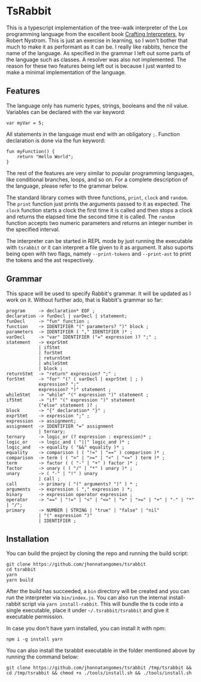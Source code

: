# TsRabbit

This is a typescript implementation of the tree-walk interpreter of the Lox programming language from the excellent book [Crafting Interpreters], by Robert Nystrom. This is just an exercise in learning, so I won't bother that much to make it as performant as it can be. I really like rabbits, hence the name of the language. As specified in the grammar I left out some parts of the language such as classes. A resolver was also not implemented. The reason for these two features being left out is because I just wanted to make a minimal implementation of the language.

[crafting interpreters]: https://craftinginterpreters.com/

## Features

The language only has numeric types, strings, booleans and the nil value. Variables can be declared with the var keyword:

```
var myVar = 5;
```

All statements in the language must end with an obligatory `;`. Function declaration is done via the fun keyword:

```
fun myFunction() {
    return "Hello World";
}
```

The rest of the features are very similar to popular programming languages, like conditional branches, loops, and so on. For a complete description of the language, please refer to the grammar below.

The standard library comes with three functions, `print`, `clock` and `random`. The `print` function just prints the arguments passed to it as expected. The `clock` function starts a clock the first time it is called and then stops a clock and returns the elapsed time the second time it is called. The `random` function accepts two numeric parameters and returns an integer number in the specified interval.

The interpreter can be started in REPL mode by just running the executable with `tsrabbit` or it can interpret a file given to it as argument. It also suports being open with two flags, namely `--print-tokens` and `--print-ast` to print the tokens and the ast respectively.

## Grammar

This space will be used to specify Rabbit's grammar. It will be updated as I work on it. Without further ado, that is Rabbit's grammar so far:

```
program     -> declaration* EOF ;
declaration -> funDecl | varDecl | statement;
funDecl     -> "fun" function ;
function    -> IDENTIFIER "(" parameters? ")" block ;
parameters  -> IDENTIFIER ( "," IDENTIFIER )* ;
varDecl     -> "var" IDENTIFIER ("=" expression )? ";" ;
statement   -> exprStmt
            | ifStmt
            | forStmt
            | returnStmt
            | whileStmt
            | block ;
returnStmt  -> "return" expression? ";" ;
forStmt     -> "for" "(" ( varDecl | exprStmt | ; )
            expression? ";"
            expression? ")" statement ;
whileStmt   -> "while" "(" expression ")" statement ;
ifStmt      -> "if" "(" expression ")" statement
            ("else" statement )? ;
block       -> "{" declaration* "}" ;
exprStmt    -> expression ";" ;
expression  -> assignment;
assignment  -> IDENTIFIER "=" assignment
            | ternary;
ternary     -> logic_or (? expression : expression)* ;
logic_or    -> logic_and ( "||" logic_and )* ;
logic_and   -> equality ( "&&" equality )* ;
equality    -> comparison ( ( "!=" | "==" ) comparison )* ;
comparison  -> term ( ( ">" | ">=" | "<" | "<=" ) term )* ;
term        -> factor ( ( "-" | "+" ) factor )* ;
factor      -> unary ( ( "/" | "*" ) unary )* ;
unary       -> ( "-" | "!" ) unary
            | call ;
call        -> primary ( "(" arguments? ")" ) * ;
arguments   -> expression ( "," expression ) *;
binary      -> expression operator expression ;
operator    -> "==" | "!=" | "<" | "<=" | ">" | ">=" | "+" | "-" | "*" | "/";
primary     -> NUMBER | STRING | "true" | "false" | "nil"
            | "(" expression ")"
            | IDENTIFIER ;
```

## Installation

You can build the project by cloning the repo and running the build script:

```
git clone https://github.com/jhonnatangomes/tsrabbit
cd tsrabbit
yarn
yarn build
```

After the build has succeeded, a `bin` directory will be created and you can run the interpreter via `bin/index.js`. You can also run the internal install-rabbit script via `yarn install-rabbit`. This will bundle the ts code into a single executable, place it under `~/.tsrabbit/tsrabbit` and give it executable permission.

In case you don't have yarn installed, you can install it with npm:

```
npm i -g install yarn
```

You can also install the tsrabbit executable in the folder mentioned above by running the command below:

```
git clone https://github.com/jhonnatangomes/tsrabbit /tmp/tsrabbit && cd /tmp/tsrabbit && chmod +x ./tools/install.sh && ./tools/install.sh
```
